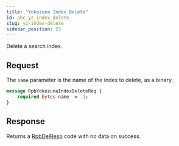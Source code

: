 ```yaml
---
title: "Yokozuna Index Delete"
id: pbc_yz_index_delete
slug: yz-index-delete
sidebar_position: 23
---
```


Delete a search index.

## Request

The `name` parameter is the name of the index to delete, as a binary.

```protobuf
message RpbYokozunaIndexDeleteReq {
    required bytes name  =  1;
}
```

## Response

Returns a [RpbDelResp](./index.md#message-codes) code with no data on success.
